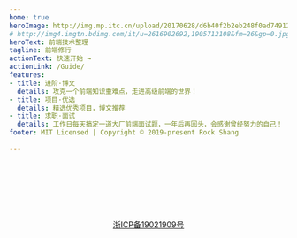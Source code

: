 ```yaml
---
home: true
heroImage: http://img.mp.itc.cn/upload/20170628/d6b40f2b2eb248f0ad749127e6b4f0d3_th.jpg
# http://img4.imgtn.bdimg.com/it/u=2616902692,1905712108&fm=26&gp=0.jpg
heroText: 前端技术整理
tagline: 前端修行
actionText: 快速开始 →
actionLink: /Guide/
features:
- title: 进阶·博文
  details: 攻克一个前端知识重难点，走进高级前端的世界！
- title: 项目·优选
  details: 精选优秀项目，博文推荐
- title: 求职·面试
  details: 工作日每天搞定一道大厂前端面试题，一年后再回头，会感谢曾经努力的自己！
footer: MIT Licensed | Copyright © 2019-present Rock Shang

---
```


<div style="text-align: center;
    position: relative;
    bottom: -105px;">
 <a href="http://www.beian.miit.gov.cn/" target="_blank">浙ICP备19021909号</a>
</div>

<bg></bg>